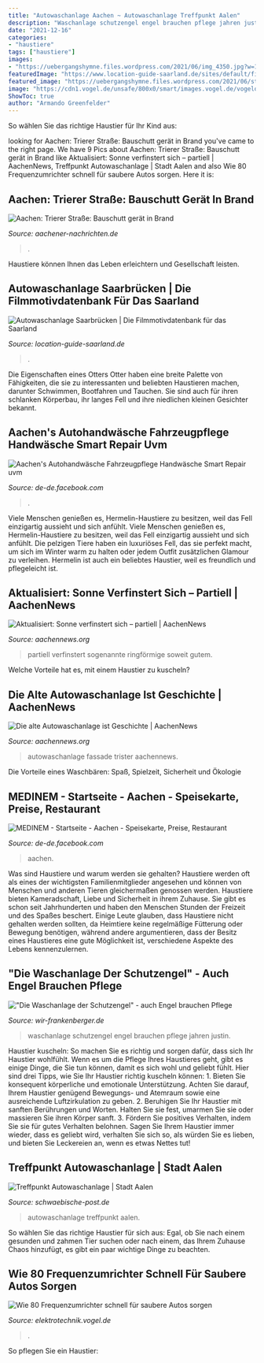 ```yaml
---
title: "Autowaschanlage Aachen ~ Autowaschanlage Treffpunkt Aalen"
description: "Waschanlage schutzengel engel brauchen pflege jahren justin"
date: "2021-12-16"
categories:
- "haustiere"
tags: ["haustiere"]
images:
- "https://uebergangshymne.files.wordpress.com/2021/06/img_4350.jpg?w=1680"
featuredImage: "https://www.location-guide-saarland.de/sites/default/files/styles/juicebox_medium/public/locations/wasch 1_9495.jpg?itok=MRwiCB05"
featured_image: "https://uebergangshymne.files.wordpress.com/2021/06/sternwarte_70.jpeg?w=1536"
image: "https://cdn1.vogel.de/unsafe/800x0/smart/images.vogel.de/vogelonline/bdb/1703100/1703130/original.jpg"
ShowToc: true
author: "Armando Greenfelder"
---
```



So wählen Sie das richtige Haustier für Ihr Kind aus:

	

		
looking for Aachen: Trierer Straße: Bauschutt gerät in Brand you've came to the right page. We have 9 Pics about Aachen: Trierer Straße: Bauschutt gerät in Brand like Aktualisiert: Sonne verfinstert sich – partiell | AachenNews, Treffpunkt Autowaschanlage | Stadt Aalen and also Wie 80 Frequenzumrichter schnell für saubere Autos sorgen. Here it is:
		
    
## Aachen: Trierer Straße: Bauschutt Gerät In Brand

<img loading=lazy src="https://www.aachener-nachrichten.de/imgs/41/3/0/9/6/8/2/5/7/tok_773f8abc28ff173c9d3d5b8470a7a6f6/w940_h620_x470_y310_761306107d67bb30.jpg" onerror="this.onerror=null;this.src='https://tse2.mm.bing.net/th?id=OIP.IOZSk7BtZgYM99Q3uPV-ogHaE4&amp;pid=15.1';" alt="Aachen: Trierer Straße: Bauschutt gerät in Brand">

_Source: aachener-nachrichten.de_

>. 

	

Haustiere können Ihnen das Leben erleichtern und Gesellschaft leisten.

    
## Autowaschanlage Saarbrücken | Die Filmmotivdatenbank Für Das Saarland

<img loading=lazy src="https://www.location-guide-saarland.de/sites/default/files/styles/juicebox_medium/public/locations/wasch 1_9495.jpg?itok=MRwiCB05" onerror="this.onerror=null;this.src='https://tse1.mm.bing.net/th?id=OIP.7ox0YeMg0gU3wW5rhDYhCAHaE8&amp;pid=15.1';" alt="Autowaschanlage Saarbrücken | Die Filmmotivdatenbank für das Saarland">

_Source: location-guide-saarland.de_

>. 

	

Die Eigenschaften eines Otters
Otter haben eine breite Palette von Fähigkeiten, die sie zu interessanten und beliebten Haustieren machen, darunter Schwimmen, Bootfahren und Tauchen. Sie sind auch für ihren schlanken Körperbau, ihr langes Fell und ihre niedlichen kleinen Gesichter bekannt.

    
## Aachen&#039;s Autohandwäsche Fahrzeugpflege Handwäsche Smart Repair Uvm

<img loading=lazy src="https://lookaside.fbsbx.com/lookaside/crawler/media/?media_id=1421021484588717" onerror="this.onerror=null;this.src='https://tse4.mm.bing.net/th?id=OIP.iozaa9mhWLI-Tbbow5I4AAHaEK&amp;pid=15.1';" alt="Aachen&#039;s Autohandwäsche Fahrzeugpflege Handwäsche Smart Repair uvm">

_Source: de-de.facebook.com_

>. 

	

Viele Menschen genießen es, Hermelin-Haustiere zu besitzen, weil das Fell einzigartig aussieht und sich anfühlt.
Viele Menschen genießen es, Hermelin-Haustiere zu besitzen, weil das Fell einzigartig aussieht und sich anfühlt. Die pelzigen Tiere haben ein luxuriöses Fell, das sie perfekt macht, um sich im Winter warm zu halten oder jedem Outfit zusätzlichen Glamour zu verleihen. Hermelin ist auch ein beliebtes Haustier, weil es freundlich und pflegeleicht ist.

    
## Aktualisiert: Sonne Verfinstert Sich – Partiell | AachenNews

<img loading=lazy src="https://uebergangshymne.files.wordpress.com/2021/06/sternwarte_70.jpeg?w=1536" onerror="this.onerror=null;this.src='https://tse3.mm.bing.net/th?id=OIP.nDWxVn0d8-VlytU8etddowHaJ4&amp;pid=15.1';" alt="Aktualisiert: Sonne verfinstert sich – partiell | AachenNews">

_Source: aachennews.org_

>partiell verfinstert sogenannte ringförmige soweit gutem. 

	

Welche Vorteile hat es, mit einem Haustier zu kuscheln?

    
## Die Alte Autowaschanlage Ist Geschichte | AachenNews

<img loading=lazy src="https://uebergangshymne.files.wordpress.com/2021/06/img_4350.jpg?w=1680" onerror="this.onerror=null;this.src='https://tse2.mm.bing.net/th?id=OIP.0BEx4ENZlmshtuDwPy6wZQHaFj&amp;pid=15.1';" alt="Die alte Autowaschanlage ist Geschichte | AachenNews">

_Source: aachennews.org_

>autowaschanlage fassade trister aachennews. 

	

Die Vorteile eines Waschbären: Spaß, Spielzeit, Sicherheit und Ökologie

    
## MEDINEM - Startseite - Aachen - Speisekarte, Preise, Restaurant

<img loading=lazy src="https://lookaside.fbsbx.com/lookaside/crawler/media/?media_id=3078596475552288" onerror="this.onerror=null;this.src='https://tse4.mm.bing.net/th?id=OIP.g9mN0ZCIyzxTlFEMBCfacQHaHk&amp;pid=15.1';" alt="MEDINEM - Startseite - Aachen - Speisekarte, Preise, Restaurant">

_Source: de-de.facebook.com_

>aachen. 

	

Was sind Haustiere und warum werden sie gehalten?
Haustiere werden oft als eines der wichtigsten Familienmitglieder angesehen und können von Menschen und anderen Tieren gleichermaßen genossen werden. Haustiere bieten Kameradschaft, Liebe und Sicherheit in ihrem Zuhause. Sie gibt es schon seit Jahrhunderten und haben den Menschen Stunden der Freizeit und des Spaßes beschert. Einige Leute glauben, dass Haustiere nicht gehalten werden sollten, da Heimtiere keine regelmäßige Fütterung oder Bewegung benötigen, während andere argumentieren, dass der Besitz eines Haustieres eine gute Möglichkeit ist, verschiedene Aspekte des Lebens kennenzulernen.

    
## &quot;Die Waschanlage Der Schutzengel&quot; - Auch Engel Brauchen Pflege

<img loading=lazy src="https://wir-frankenberger.de/wp-content/uploads/2020/08/WIN_20200810_15_51_01_Pro.jpg" onerror="this.onerror=null;this.src='https://tse1.mm.bing.net/th?id=OIP.iUkMTF5dQQTXsCDajnGGpgHaF0&amp;pid=15.1';" alt="&quot;Die Waschanlage der Schutzengel&quot; - auch Engel brauchen Pflege">

_Source: wir-frankenberger.de_

>waschanlage schutzengel engel brauchen pflege jahren justin. 

	

Haustier kuscheln: So machen Sie es richtig und sorgen dafür, dass sich Ihr Haustier wohlfühlt.
Wenn es um die Pflege Ihres Haustieres geht, gibt es einige Dinge, die Sie tun können, damit es sich wohl und geliebt fühlt. Hier sind drei Tipps, wie Sie Ihr Haustier richtig kuscheln können: 1. Bieten Sie konsequent körperliche und emotionale Unterstützung. Achten Sie darauf, Ihrem Haustier genügend Bewegungs- und Atemraum sowie eine ausreichende Luftzirkulation zu geben. 2. Beruhigen Sie Ihr Haustier mit sanften Berührungen und Worten. Halten Sie sie fest, umarmen Sie sie oder massieren Sie ihren Körper sanft. 3. Fördern Sie positives Verhalten, indem Sie sie für gutes Verhalten belohnen. Sagen Sie Ihrem Haustier immer wieder, dass es geliebt wird, verhalten Sie sich so, als würden Sie es lieben, und bieten Sie Leckereien an, wenn es etwas Nettes tut!

    
## Treffpunkt Autowaschanlage | Stadt Aalen

<img loading=lazy src="https://www.schwaebische-post.de/bilder/2020/02/13/90277433/25404048-die-neue-anlage-in-der-beginnenden-abenddaemmerung-sie-heisst-jetzt-carwash-da-wissen-auch-fachfremde-gleich-bescheid-1Bf9.jpg" onerror="this.onerror=null;this.src='https://tse1.mm.bing.net/th?id=OIP.LTbLCXxwEZDCfSaWOjcKCgHaEK&amp;pid=15.1';" alt="Treffpunkt Autowaschanlage | Stadt Aalen">

_Source: schwaebische-post.de_

>autowaschanlage treffpunkt aalen. 

	

So wählen Sie das richtige Haustier für sich aus: Egal, ob Sie nach einem gesunden und zahmen Tier suchen oder nach einem, das Ihrem Zuhause Chaos hinzufügt, es gibt ein paar wichtige Dinge zu beachten.

    
## Wie 80 Frequenzumrichter Schnell Für Saubere Autos Sorgen

<img loading=lazy src="https://cdn1.vogel.de/unsafe/800x0/smart/images.vogel.de/vogelonline/bdb/1703100/1703130/original.jpg" onerror="this.onerror=null;this.src='https://tse3.mm.bing.net/th?id=OIP.dJzcFGuT5oWuQrpDjrX2yQHaE8&amp;pid=15.1';" alt="Wie 80 Frequenzumrichter schnell für saubere Autos sorgen">

_Source: elektrotechnik.vogel.de_

>. 

	

So pflegen Sie ein Haustier:

